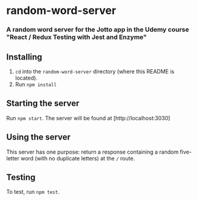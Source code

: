 # random-word-server

### A random word server for the Jotto app in the Udemy course "React / Redux Testing with Jest and Enzyme"

## Installing

1. `cd` into the `random-word-server` directory (where this README is located).
2. Run `npm install`

## Starting the server

Run `npm start`. The server will be found at [http://localhost:3030]

## Using the server

This server has one purpose: return a response containing a random five-letter word (with no duplicate letters) at the `/` route.

## Testing

To test, run `npm test`.
